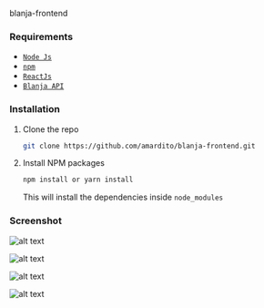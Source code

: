 blanja-frontend

### Requirements

- [`Node Js`](https://nodejs.org/en/)
- [`npm`](https://www.npmjs.com/get-npm)
- [`ReactJs`](https://reactjs.org/)
- [`Blanja API`](https://github.com/amardito/blanja-service.git)

### Installation

1. Clone the repo
   ```sh
   git clone https://github.com/amardito/blanja-frontend.git
   ```
2. Install NPM packages
   ```sh
   npm install or yarn install
   ```
   This will install the dependencies inside `node_modules`

### Screenshot

![alt text](https://res.cloudinary.com/dl3spjhwz/image/upload/v1612149570/Screenshot_2021-02-01_094720_acxsgp.jpg)

![alt text](https://res.cloudinary.com/dl3spjhwz/image/upload/v1612149570/Screenshot_2021-02-01_094329_ipk3ve.jpg)

![alt text](https://res.cloudinary.com/dl3spjhwz/image/upload/v1612149570/Screenshot_2021-02-01_094657_skjnkf.jpg)

![alt text](https://res.cloudinary.com/dl3spjhwz/image/upload/v1612149570/Screenshot_2021-02-01_094619_f9gtmq.jpg)
